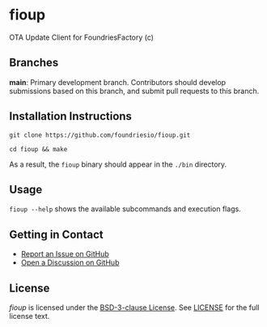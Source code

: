 # fioup
OTA Update Client for FoundriesFactory (c)

## Branches

**main**: Primary development branch. Contributors should develop submissions based on this branch, and submit pull requests to this branch.

## Installation Instructions

```commandline
git clone https://github.com/foundriesio/fioup.git
```
```commandline
cd fioup && make
```
As a result, the `fioup` binary should appear in the `./bin` directory.

## Usage

`fioup --help` shows the available subcommands and execution flags.

## Getting in Contact

* [Report an Issue on GitHub](../../issues)
* [Open a Discussion on GitHub](../../discussions)

## License

*fioup* is licensed under the [BSD-3-clause License](https://spdx.org/licenses/BSD-3-Clause.html). See [LICENSE](LICENSE) for the full license text.
